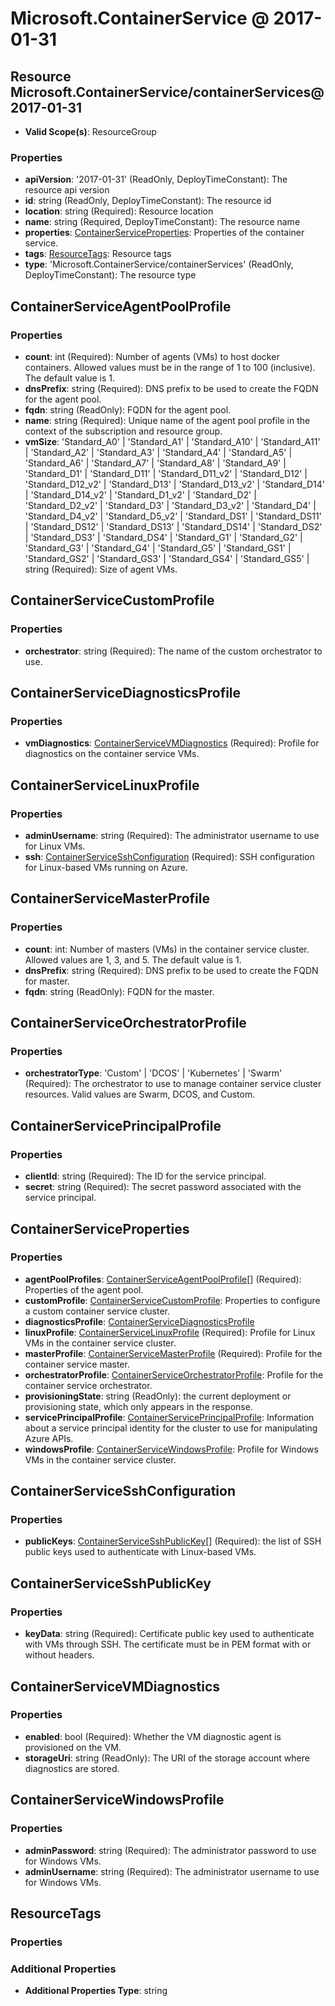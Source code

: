 # Microsoft.ContainerService @ 2017-01-31

## Resource Microsoft.ContainerService/containerServices@2017-01-31
* **Valid Scope(s)**: ResourceGroup
### Properties
* **apiVersion**: '2017-01-31' (ReadOnly, DeployTimeConstant): The resource api version
* **id**: string (ReadOnly, DeployTimeConstant): The resource id
* **location**: string (Required): Resource location
* **name**: string (Required, DeployTimeConstant): The resource name
* **properties**: [ContainerServiceProperties](#containerserviceproperties): Properties of the container service.
* **tags**: [ResourceTags](#resourcetags): Resource tags
* **type**: 'Microsoft.ContainerService/containerServices' (ReadOnly, DeployTimeConstant): The resource type

## ContainerServiceAgentPoolProfile
### Properties
* **count**: int (Required): Number of agents (VMs) to host docker containers. Allowed values must be in the range of 1 to 100 (inclusive). The default value is 1.
* **dnsPrefix**: string (Required): DNS prefix to be used to create the FQDN for the agent pool.
* **fqdn**: string (ReadOnly): FQDN for the agent pool.
* **name**: string (Required): Unique name of the agent pool profile in the context of the subscription and resource group.
* **vmSize**: 'Standard_A0' | 'Standard_A1' | 'Standard_A10' | 'Standard_A11' | 'Standard_A2' | 'Standard_A3' | 'Standard_A4' | 'Standard_A5' | 'Standard_A6' | 'Standard_A7' | 'Standard_A8' | 'Standard_A9' | 'Standard_D1' | 'Standard_D11' | 'Standard_D11_v2' | 'Standard_D12' | 'Standard_D12_v2' | 'Standard_D13' | 'Standard_D13_v2' | 'Standard_D14' | 'Standard_D14_v2' | 'Standard_D1_v2' | 'Standard_D2' | 'Standard_D2_v2' | 'Standard_D3' | 'Standard_D3_v2' | 'Standard_D4' | 'Standard_D4_v2' | 'Standard_D5_v2' | 'Standard_DS1' | 'Standard_DS11' | 'Standard_DS12' | 'Standard_DS13' | 'Standard_DS14' | 'Standard_DS2' | 'Standard_DS3' | 'Standard_DS4' | 'Standard_G1' | 'Standard_G2' | 'Standard_G3' | 'Standard_G4' | 'Standard_G5' | 'Standard_GS1' | 'Standard_GS2' | 'Standard_GS3' | 'Standard_GS4' | 'Standard_GS5' | string (Required): Size of agent VMs.

## ContainerServiceCustomProfile
### Properties
* **orchestrator**: string (Required): The name of the custom orchestrator to use.

## ContainerServiceDiagnosticsProfile
### Properties
* **vmDiagnostics**: [ContainerServiceVMDiagnostics](#containerservicevmdiagnostics) (Required): Profile for diagnostics on the container service VMs.

## ContainerServiceLinuxProfile
### Properties
* **adminUsername**: string (Required): The administrator username to use for Linux VMs.
* **ssh**: [ContainerServiceSshConfiguration](#containerservicesshconfiguration) (Required): SSH configuration for Linux-based VMs running on Azure.

## ContainerServiceMasterProfile
### Properties
* **count**: int: Number of masters (VMs) in the container service cluster. Allowed values are 1, 3, and 5. The default value is 1.
* **dnsPrefix**: string (Required): DNS prefix to be used to create the FQDN for master.
* **fqdn**: string (ReadOnly): FQDN for the master.

## ContainerServiceOrchestratorProfile
### Properties
* **orchestratorType**: 'Custom' | 'DCOS' | 'Kubernetes' | 'Swarm' (Required): The orchestrator to use to manage container service cluster resources. Valid values are Swarm, DCOS, and Custom.

## ContainerServicePrincipalProfile
### Properties
* **clientId**: string (Required): The ID for the service principal.
* **secret**: string (Required): The secret password associated with the service principal.

## ContainerServiceProperties
### Properties
* **agentPoolProfiles**: [ContainerServiceAgentPoolProfile](#containerserviceagentpoolprofile)[] (Required): Properties of the agent pool.
* **customProfile**: [ContainerServiceCustomProfile](#containerservicecustomprofile): Properties to configure a custom container service cluster.
* **diagnosticsProfile**: [ContainerServiceDiagnosticsProfile](#containerservicediagnosticsprofile)
* **linuxProfile**: [ContainerServiceLinuxProfile](#containerservicelinuxprofile) (Required): Profile for Linux VMs in the container service cluster.
* **masterProfile**: [ContainerServiceMasterProfile](#containerservicemasterprofile) (Required): Profile for the container service master.
* **orchestratorProfile**: [ContainerServiceOrchestratorProfile](#containerserviceorchestratorprofile): Profile for the container service orchestrator.
* **provisioningState**: string (ReadOnly): the current deployment or provisioning state, which only appears in the response.
* **servicePrincipalProfile**: [ContainerServicePrincipalProfile](#containerserviceprincipalprofile): Information about a service principal identity for the cluster to use for manipulating Azure APIs.
* **windowsProfile**: [ContainerServiceWindowsProfile](#containerservicewindowsprofile): Profile for Windows VMs in the container service cluster.

## ContainerServiceSshConfiguration
### Properties
* **publicKeys**: [ContainerServiceSshPublicKey](#containerservicesshpublickey)[] (Required): the list of SSH public keys used to authenticate with Linux-based VMs.

## ContainerServiceSshPublicKey
### Properties
* **keyData**: string (Required): Certificate public key used to authenticate with VMs through SSH. The certificate must be in PEM format with or without headers.

## ContainerServiceVMDiagnostics
### Properties
* **enabled**: bool (Required): Whether the VM diagnostic agent is provisioned on the VM.
* **storageUri**: string (ReadOnly): The URI of the storage account where diagnostics are stored.

## ContainerServiceWindowsProfile
### Properties
* **adminPassword**: string (Required): The administrator password to use for Windows VMs.
* **adminUsername**: string (Required): The administrator username to use for Windows VMs.

## ResourceTags
### Properties
### Additional Properties
* **Additional Properties Type**: string

